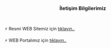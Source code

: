 ### <div align="center">İletişim Bilgilerimiz</div>  
  <br>

⚡ Resmi WEB Sitemiz için [tıklayın..](https://alfa200iptv.com)  
  
⚡ WEB Portalımız için [tıklayın..](https://w100p.com)  
